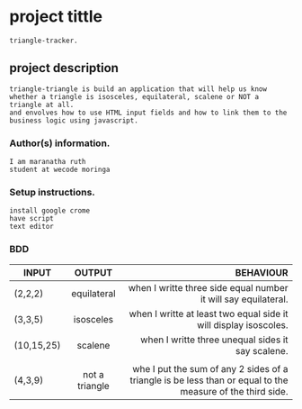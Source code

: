  # project tittle
 ```
 triangle-tracker.
 ```
## project description
```
triangle-triangle is build an application that will help us know whether a triangle is isosceles, equilateral, scalene or NOT a triangle at all.
and envolves how to use HTML input fields and how to link them to the business logic using javascript.
```

### Author(s) information.
```
I am maranatha ruth
student at wecode moringa
```
### Setup instructions.
```
install google crome
have script
text editor
```
### BDD

| INPUT   |    OUTPUT     |  BEHAVIOUR |
|----------|:-------------:|------:     |
| (2,2,2) |  equilateral  | when I writte three side equal number it will say equilateral.     |
| (3,3,5) |  isosceles   | when I writte at least two equal side it will display isoscoles.  |
| (10,15,25) | scalene |  when I writte three unequal sides it say scalene.
        |
|(4,3,9) |  not a triangle| whe I put  the sum of any 2 sides of a triangle is be less than or equal to the measure of the third side.| 


